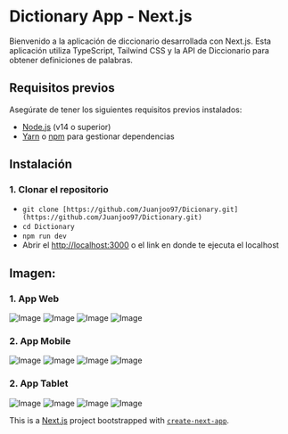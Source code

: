 # Dictionary App - Next.js

Bienvenido a la aplicación de diccionario desarrollada con Next.js. Esta aplicación utiliza TypeScript, Tailwind CSS y la API de Diccionario para obtener definiciones de palabras.

## Requisitos previos

Asegúrate de tener los siguientes requisitos previos instalados:

- [Node.js](https://nodejs.org/) (v14 o superior)
- [Yarn](https://yarnpkg.com/) o [npm](https://www.npmjs.com/) para gestionar dependencias

## Instalación

### 1. Clonar el repositorio

- `git clone [https://github.com/Juanjoo97/Dicionary.git](https://github.com/Juanjoo97/Dictionary.git)`
- `cd Dictionary`
- `npm run dev`
- Abrir el [http://localhost:3000](http://localhost:3000) o el link en donde te ejecuta el localhost

## Imagen:

### 1. App Web
![Image](https://github.com/user-attachments/assets/0a55fae8-1e4c-4cfa-9f12-34d7e4fd7c4c)
![Image](https://github.com/user-attachments/assets/ea9df198-cb4f-48c3-ba3c-64ac16fd6b10)
![Image](https://github.com/user-attachments/assets/3a1e20ae-6c18-4a90-b296-f3ade5fafbae)
![Image](https://github.com/user-attachments/assets/3e9291ac-6578-44ea-b47f-51b78131318d)

### 2. App Mobile
![Image](https://github.com/user-attachments/assets/9fe59fa8-bbb6-4a60-9cb1-4ccfaf191b28)
![Image](https://github.com/user-attachments/assets/80012096-30a1-4c30-a8a4-05d370d7af2a)
![Image](https://github.com/user-attachments/assets/9907c4a5-d1e2-4530-8f46-dbe54c0fd5e9)
![Image](https://github.com/user-attachments/assets/23523266-2c68-4d81-a581-2db76df2a9a5)

### 2. App Tablet
![Image](https://github.com/user-attachments/assets/7bc6f174-4d2a-4c58-b7dd-8593d0cfbbd2)
![Image](https://github.com/user-attachments/assets/618765bb-f68b-4020-bc35-b24e67f8a9db)
![Image](https://github.com/user-attachments/assets/180705fa-6296-4242-ab5a-b8e6830bd843)
![Image](https://github.com/user-attachments/assets/8afd4124-4a36-4d2e-a1d2-eaed98d9867e)


This is a [Next.js](https://nextjs.org) project bootstrapped with [`create-next-app`](https://nextjs.org/docs/app/api-reference/cli/create-next-app).
